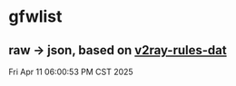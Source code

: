 # gfwlist
## raw -> json, based on [v2ray-rules-dat](https://github.com/Loyalsoldier/v2ray-rules-dat)
Fri Apr 11 06:00:53 PM CST 2025

